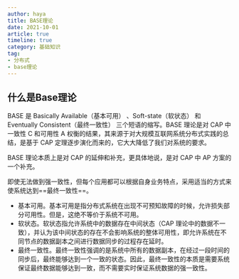 ```yaml
---
author: haya
title: BASE理论
date: 2021-10-01
article: true
timeline: true
category: 基础知识
tag:
- 分布式
- base理论
---
```


## 什么是Base理论
BASE 是 Basically Available（基本可用） 、Soft-state（软状态） 和 Eventually Consistent（最终一致性） 三个短语的缩写。BASE 理论是对 CAP 中一致性 C 和可用性 A 权衡的结果，其来源于对大规模互联网系统分布式实践的总结，是基于 CAP 定理逐步演化而来的，它大大降低了我们对系统的要求。

BASE 理论本质上是对 CAP 的延伸和补充，更具体地说，是对 CAP 中 AP 方案的一个补充。

即使无法做到强一致性，但每个应用都可以根据自身业务特点，采用适当的方式来使系统达到==最终一致性==。


- 基本可用。基本可用是指分布式系统在出现不可预知故障的时候，允许损失部分可用性。但是，这绝不等价于系统不可用。
- 软状态。软状态指允许系统中的数据存在中间状态（CAP 理论中的数据不一致），并认为该中间状态的存在不会影响系统的整体可用性，即允许系统在不同节点的数据副本之间进行数据同步的过程存在延时。 
- 最终一致性。最终一致性强调的是系统中所有的数据副本，在经过一段时间的同步后，最终能够达到一个一致的状态。因此，最终一致性的本质是需要系统保证最终数据能够达到一致，而不需要实时保证系统数据的强一致性。

